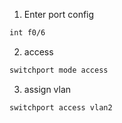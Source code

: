 1. Enter port config 
```bash 
int f0/6
```
2. access
```bash 
switchport mode access 
```
3. assign vlan 
```bash
switchport access vlan2
```
